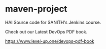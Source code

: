 # maven-project
 HAI Source code for SANITH's Jenkins course.

Check out our Latest DevOps PDF book.

https://www.level-up.one/devops-pdf-book
